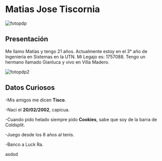 ﻿# Matias Jose Tiscornia 

![fotopdp](https://user-images.githubusercontent.com/82007207/231621829-fbe9f001-7c37-46c2-93ec-6ff361e522fc.jpeg)

<h2> Presentación </h2> 

Me llamo Matías y tengo 21 años. Actualmente estoy en el 3° año de Ingenieria en Sistemas en la UTN. Mi Legajo es: 1757088. Tengo un hermano llamado Gianluca y vivo en Villa Madero. 

![fotopdp2](https://user-images.githubusercontent.com/82007207/231626195-bdc6da2c-a03b-45a7-9dcf-f21804c0dbfc.jpeg)


<h2> Datos Curiosos </h2> 

-Mis amigos me dicen <b>Tisco</b>.  

-Naci el <b>20/02/2002</b>, capicua.  

-Cuando pido helado siempre pido <b>Cookies</b>, sabe que soy de la barra de Coldsplit.  

-Juego desde los 8 años al tenis.  

-Banco a Luck Ra.

asdsd







